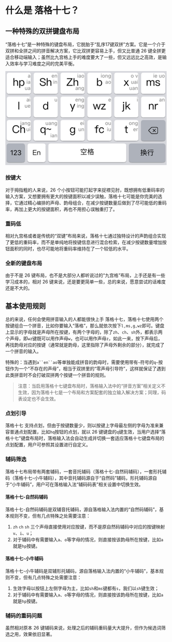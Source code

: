 # 什么是 落格十七？

## 一种特殊的双拼键盘布局

“落格十七”是一种特殊的键盘布局，它脱胎于“乱序17键双拼”方案。它是一个介于双拼和全拼之间的拼音解决方案，它比双拼更容易上手，但又比普通 26 键全拼更适合移动端输入；虽然比九宫格上手的难度要大了一些，但又远远比之高效，是输入效率与学习难度之间的完美平衡。

![落格十七键布局](lg17key.jpeg)

### 按键大

对于拇指粗的人来说，26 个小按钮可能打起字来捉襟见肘，既想拥有低重码率的输入方案，又想要拥有更大的按键面积以减少误触，落格十七可能是你完美的选择，它通过精心编排的声母、韵母组合，在减少按键数量后做到了尽可能低的重码率，再加上更大的按键面积，再也不用担心误触重打了。

### 重码低

相对九宫格或者是传统的“双键”布局来说，落格十七通过独特设计的声韵组合实现了更低的重码率，而不是单纯地将按键信息进行混合检索，在减少按键数量增加按钮面积的同时，也尽可能地将重码率维持在了一个较低的水平。

### 全新的键盘布局

由于不是 26 键布局，也不是大部分人都听说过的“九宫格”布局，上手还是有一些学习成本的，相对 26 键来说，还是要更简单一些，总的来说，愿意尝试的话难度还是不大的。

## 基本使用规则

总的来说，任何会使用拼音输入的人都能很快上手 落格十七，落格十七使用两个按键组合一个拼音，比如你要输入“落格”，那么就依次按下`l,ms,g,wz`即可。键盘上显示的字母就是声母所在按键，有两个字母的，除了`zh`、`ch`、`sh`外，都表示两个声母，即`wz`键既可以用作声母`w`，也可以用作声母`z`，如此一来，按下声母后，再找韵母对应的按键（通常就是韵母，这里指除了声母外剩余的部分），就完成了一个拼音的输入。

特殊的：当遇到`a``en``ao`等单独能成拼音的韵母时，需要使用带有`~`符号的`q~`按钮作为一个“不存在的声母”，相当于双拼里的“零声母引导符”，这样就保证了遇到此类拼音时不会打破双拼两个按键一个拼音的规则。

> 注意：当启用落格十七键盘布局时，落格输入法中的“拼音方案”相关定义不生效，因为落格十七是一个布局和方案配套的独立输入解决方案；同理，码表设定也不会生效。

### 点划引导

落格十七 支持点划，但由于按键数量少，则以按键上字母最左侧的字母为准来兼容普通点划配置，比如`hq`按钮的点划，就以 26 键键盘的`q`键生效，当用户选择“落格十七”键盘布局时，落格输入法会自动生成并切换一套适应落格十七键盘布局的点划配置，用户可参照其设置进行自定义。

### 辅码筛选

落格十七布局带有两套辅码，一套音托辅码（落格十七-自然码辅码），一套形托辅码（落格十七-小牛辅码），其中音托辅码源自于“自然码”辅码，形托辅码源自于“小牛辅码”，用户可在落格输入法“辅码码表”相关设置中切换生效。

#### 落格十七-自然码辅码

落格十七-自然码辅码是双辅音托辅码，源自落格输入法内置的“自然码辅码”，基本规则不变，但有几点特殊之处需要注意：

1. `zh` `ch` `sh` 三个声母直接使用对应按键，而不是原自然码辅码中对应的按键映射`v`、`i`、`u`；
2. 对于辅码中有需要输入`a`、`o`等字母的情况，则直接按该韵母所在按键，比如`a`就是`hp`按键。

#### 落格十七-小牛辅码

落格十七-小牛辅码是双辅形托辅码，源自落格输入法内置的“小牛辅码”，基本规则不变，但有几点特殊之处需要注意：

1. 生效字母以按钮上左侧字母为主，比如`sh`和`ms`键都有`s`，我们以`sh`键生效；
2. 对于辅码中有需要输入`a`、`o`等字母的情况，则直接按该韵母所在按键，比如`a`就是`hp`按键。

### 辅码的重码问题

虽然相对原本 26 键辅码来说，处理之后的辅码重码量大大提升，但作为候选词筛选之用，效果依旧显著。
